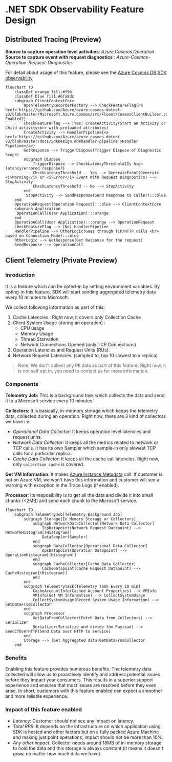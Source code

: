 # .NET SDK Observability Feature Design

## Distributed Tracing (Preview)

**Source to capture operation level activities**: _Azure.Cosmos.Operation_\
**Source to capture event with request diagnostics** : _Azure-Cosmos-Operation-Request-Diagnostics_

For detail about usage of this feature, please see the [Azure Cosmos DB SDK observability](https://learn.microsoft.com/azure/cosmos-db/nosql/sdk-observability?tabs=dotnet)

```mermaid
flowchart TD
    classDef orange fill:#f96
    classDef blue fill:#6fa8dc
    subgraph ClientContextCore
        OpenTelemetryRecorderFactory --> CheckFeatureFlag{<a href='https://github.com/Azure/azure-cosmos-dotnet-v3/blob/master/Microsoft.Azure.Cosmos/src/Fluent/CosmosClientBuilder.cs#L436'>isDistributedTracing</a> Enabled?} 
        CheckFeatureFlag --> |Yes| CreateActivity(Start an Activity or Child activity<br> with preloaded attributes) 
        CreateActivity --> HandlerPipeline{<a href='https://github.com/Azure/azure-cosmos-dotnet-v3/blob/master/docs/SdkDesign.md#handler-pipeline'>Handler Pipeline</a>}
        GetResponse --> TriggerDispose(Trigger Dispose of Diagnostic Scope)
        subgraph Dispose
            TriggerDispose --> CheckLatencyThreshold{Is high latency/errored response?}
            CheckLatencyThreshold -- Yes --> GenerateEvent(Generate <i>Warning</i> or <i>Error</i> Event With Request Diagnostics) --> StopActivity
            CheckLatencyThreshold -- No --> StopActivity   
        end
         StopActivity --> SendResponse(Send Response to Caller):::blue
    end
    OperationRequest[Operation Request]:::blue --> ClientContextCore
    subgraph Application
     OperationCall(User Application):::orange
    end
    OperationCall(User Application):::orange --> OperationRequest
    CheckFeatureFlag --> |No| HandlerPipeline 
    HandlerPipeline --> OtherLogic(Goes through TCP/HTTP calls <br> based on Connection Mode):::blue
    OtherLogic --> GetResponse(Get Response for the request)
    SendResponse --> OperationCall

```

## Client Telemetry (Private Preview)

### Inroduction
It is a feature which can be opted-in by setting environment variables. By opting-in this feature, SDK will start sending aggregated telemetry data every 10 minutes to Microsoft.

We collect following information as part of this:
1. Cache Latencies : Right now, it covers only Collection Cache
2. Client System Usage (during an operation) :
    * CPU usage
    * Memory Usage
    * Thread Starvation
    * Network Connections Opened (only TCP Connections)
3. Operation Latencies and Request Units (RUs).
4. Network Request Latencies. (sampled to, top 10 slowest to a replica)

> Note: We don't collect any PII data as part of this feature. Right now, it is not self opt in, you need to contact us for more information.

### Components

**Telemetry Job:** This is a background task which collects the data and send it to a Microsoft service every 10 minutes.

**Collectors:** It is basically, in-memory storage which keeps the telemetry data, collected during an operation. Right now, there are 3 kind of collectors we have i.e 
* _Operational Data Collector_: It keeps operation level latencies and request units.
* _Network Data Collector_: It keeps all the metrics related to network or TCP calls. It has its own Sampler which sample-in only slowest TCP calls for a particular replica.
* _Cache Data Collector_: It keeps all the cache call latencies. Right now, only ```collection cache``` is covered.

**Get VM Information**: It makes [Azure Instance Metadata](https://learn.microsoft.com/azure/virtual-machines/instance-metadata-service?tabs=windows) call. If customer is not on Azure VM, we won't have this information and customer will see a warning with exception in the Trace Logs (if enabled).

**Processor**: Its resposibility is to get all the data and divide it into small chunks (<2MB) and send each chunk to the Microsoft service.

```mermaid
flowchart TD
    subgraph TelemetryJob[Telemetry Background Job]
        subgraph Storage[In Memory Storage or Collectors]
            subgraph NetworkDataCollector[Network Data Collector]
                TcpDatapoint(Network Request Datapoint) --> NetworkHistogram[(Histogram)]
                DataSampler(Sampler)
            end
            subgraph DataCollector[Operational Data Collector]
                OpsDatapoint(Operation Datapoint) --> OperationHistogram[(Histogram)]
            end
            subgraph CacheCollector[Cache Data Collector]
                CacheDatapoint(Cache Request Datapoint) --> CacheHistogram[(Histogram)]
            end
        end
        subgraph TelemetryTask[Telemetry Task Every 10 min]
            CacheAccountInfo(Cached Account Properties) --> VMInfo
            VMInfo(Get VM Information) --> CollectSystemUsage
            CollectSystemUsage(Record System Usage Information) --> GetDataFromCollector
        end
        subgraph Processor
            GetDataFromCollector(Fetch Data from Collectors) --> Serializer
            Serializer(Serialize and divide the Payload) --> SendCTOverHTTP(Send Data over HTTP to Service)
        end
        Storage --> |Get Aggregated data|GetDataFromCollector
    end
```

### Benefits
Enabling this feature provides numerous benefits. The telemetry data collected will allow us to proactively identify and address potential issues before they impact your consumers. This results in a superior support experience and ensures that most issues are resolved before they even arise. In short, customers with this feature enabled can expect a smoother and more reliable experience.

### Impact of this feature enabled
* _Latency_: Customer should not see any impact on latency.
* _Total RPS_: It depends on the infrastructure on which application using SDK is hosted and other factors but on a fully packed Azure Machine and making just point operations, impact should not be more than 10%.
* _Any other impact_: Collector needs around 18MB of in-memory storage to hold the data and this storage is always constant (it means it doesn't grow, no matter how much data we have)